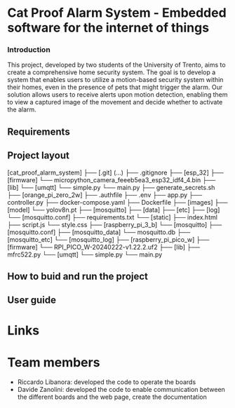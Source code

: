 # Cat Proof Alarm System - Embedded software for the internet of things

### Introduction

This project, developed by two students of the University of Trento, aims to create a comprehensive home security system.
The goal is to develop a system that enables users to utilize a motion-based security system within their homes, even in the presence of pets that might trigger the alarm. Our solution allows users to receive alerts upon motion detection, enabling them to view a captured image of the movement and decide whether to activate the alarm.

## Requirements

## Project layout

[cat_proof_alarm_system]
    ├── [.git] (...)
    ├── .gitignore
    ├── [esp_32]
        ├── [firmware]
            └── micropython_camera_feeeb5ea3_esp32_idf4_4.bin
        ├── [lib]
            └── [umqtt]
                └── simple.py
        └── main.py
    ├── generate_secrets.sh
    ├── [orange_pi_zero_2w]
        ├── .authfile
        ├── .env
        ├── app.py
        ├── controller.py
        ├── docker-compose.yaml
        ├── Dockerfile
        ├── [images]
        ├── [model]
            └── yolov8n.pt
        ├── [mosquitto]
            ├── [data]
            ├── [etc]
            ├── [log]
            └── [mosquitto.conf]
        ├── requirements.txt
        └── [static]
            ├── index.html
            ├── script.js
            └── style.css
    ├── [raspberry_pi_3_b]
        └── [mosquitto]
            ├── [mosquitto.conf]
            ├── [mosquitto_data]
                └── mosquitto.db
            ├── [mosquitto_etc]
            └── [mosquitto_log]
    ├── [raspberry_pi_pico_w]
        ├── [firmware]
            └── RPI_PICO_W-20240222-v1.22.2.uf2
        ├── [lib]
            ├── mfrc522.py
            └── [umqtt]
                └── simple.py
        └── main.py

## How to buid and run the project

## User guide

# Links

# Team members

- Riccardo Libanora: developed the code to operate the boards
- Davide Zanolini: developed the code to enable communication between the different boards and the web page, create the documentation